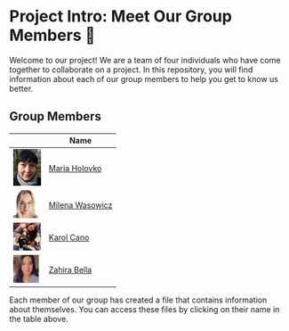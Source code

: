 # Project Intro: Meet Our Group Members 👋

Welcome to our project! We are a team of four individuals who have come together
to collaborate on a project. In this repository, you will find information about
each of our group members to help you get to know us better.

## Group Members

|                               | Name                                     |
| ----------------------------- | ---------------------------------------- |
| ![](./img/maria_icone.jpeg)   | [Maria Holovko](./members/mariya.md)     |
| ![](./img/mileenka_icone.png) | [Milena Wasowicz](./members/mileenka.md) |
| ![](./img/milo_icone.png)     | [Karol Cano](./members/karol.md)         |
| ![](./img/Zahira_icone.jpeg)  | [Zahira Bella](./members/zahirabella.md) |

Each member of our group has created a file that contains information about
themselves. You can access these files by clicking on their name in the table
above.
